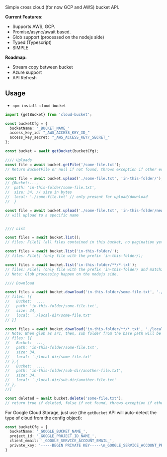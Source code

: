 Simple cross cloud (for now GCP and AWS) bucket API. 

**Current Features:**
- Supports AWS, GCP. 
- Promise/async/await based.
- Glob support (processed on the nodejs side)
- Typed (Typescript)
- SIMPLE

**Roadmap:**
- Stream copy between bucket
- Azure support
- API Refresh


## Usage

- `npm install cloud-bucket`

```ts
import {getBucket} from 'cloud-bucket';

const bucketCfg = {
  bucketName: '_BUCKET_NAME_'
  access_key_id: "_AWS_ACCESS_KEY_ID_"
  access_key_secret: "_AWS_ACCESS_KEY/_SECRET_"
};

const bucket = await getBucket(bucketCfg);

//// Uploads
const file = await bucket.getFile('/some-file.txt');
// Return BucketFile or null if not found, throws exception if other error.

const file = await bucket.upload('./some-file.txt', 'in-this-folder/');
// {Bucket:..., 
//  path: 'in-this-folder/some-file.txt', 
//  size: 34, // size in bytes
//  local: './some-file.txt' // only present for upload/download
//  } 

const file = await bucket.upload('./some-file.txt', 'in-this-folder/new-name.txt');
// will upload to a specific name


//// List

const files = await bucket.list();
// files: File[] (all files contained in this bucket, no pagination yet)

const files = await bucket.list('in-this-folder/');
// files: File[] (only file with the prefix 'in-this-folder/);

const files = await bucket.list('in-this-folder/**/*.txt');
// files: File[] (only file with the prefix 'in-this-folder/ and matching the glob);
// Note: Glob processing happen on the nodejs side.

//// Download

const files = await bucket.download('in-this-folder/some-file.txt', './local-dir/');
// files: [{
//   Bucket:  ...,
//   path: 'in-this-folder/some-file.txt',
//   size: 34,
//   local: `./local-dir/some-file.txt'
// }]

const files = await bucket.download('in-this-folder/**/*.txt', './local-dir/');
// Note: When glob as src, then, sub folder from the base path will be added in the local-dir
// files: [{
//   Bucket:  ...,
//   path: 'in-this-folder/some-file.txt',
//   size: 34,
//   local: `./local-dir/some-file.txt'
// },{
//   Bucket:  ...,
//   path: 'in-this-folder/sub-dir/another-file.txt',
//   size: 34,
//   local: `./local-dir/sub-dir/another-file.txt'
// },
//]

const deleted = await bucket.delete('some-file.txt');
// return true if deleted, false if not found, throws exception if other error.

```

For Google Cloud Storage, just use (the `getBucket` API will auto-detect the type of cloud from the config object): 

```ts
const bucketCfg = {
  bucketName: '_GOOGLE_BUCKET_NAME_',
  project_id: '_GOOGLE_PROJECT_ID_NAME_',
  client_email: '_GOOGLE_SERVICE_ACCOUNT_EMAIL_',
  private_key: '-----BEGIN PRIVATE KEY-----\n_GOOGLE_SERVICE_ACCOUNT_PRIVATE_KEY_WITH_NEW_LINE_\n-----END PRIVATE KEY-----'
}
```